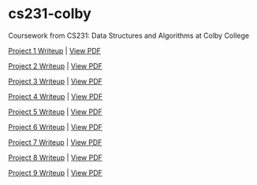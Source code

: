 # cs231-colby
Coursework from CS231: Data Structures and Algorithms at Colby College

[Project 1 Writeup](https://wiki.colby.edu/display/~ajkarale/Project+1)
| [View PDF](https://github.com/akaralekas/cs231-colby/blob/master/Project1/writeup_cs231project1.pdf)

[Project 2 Writeup](https://wiki.colby.edu/display/~ajkarale/Project+2)
| [View PDF](https://github.com/akaralekas/cs231-colby/blob/master/Project2/writeup_cs231project2.pdf)

[Project 3 Writeup](https://wiki.colby.edu/display/~ajkarale/Project+3)
| [View PDF](https://github.com/akaralekas/cs231-colby/blob/master/Project3/writeup_cs231project3.pdf)

[Project 4 Writeup](https://wiki.colby.edu/display/~ajkarale/Project+4)
| [View PDF](https://github.com/akaralekas/cs231-colby/blob/master/Project4/writeup_cs231project4.pdf)

[Project 5 Writeup](https://wiki.colby.edu/display/~ajkarale/Project+5)
| [View PDF](https://github.com/akaralekas/cs231-colby/blob/master/Project5/writeup_cs231project5.pdf)

[Project 6 Writeup](https://wiki.colby.edu/display/~ajkarale/Project+6)
| [View PDF](https://github.com/akaralekas/cs231-colby/blob/master/Project6/writeup_cs231project6.pdf)

[Project 7 Writeup](https://wiki.colby.edu/display/~ajkarale/Project+7)
| [View PDF](https://github.com/akaralekas/cs231-colby/blob/master/Project7/writeup_cs231project7.pdf)

[Project 8 Writeup](https://wiki.colby.edu/display/~ajkarale/Project+8)
| [View PDF](https://github.com/akaralekas/cs231-colby/blob/master/Project8/writeup_cs231project8.pdf)

[Project 9 Writeup](https://wiki.colby.edu/display/~ajkarale/Project+9)
| [View PDF](https://github.com/akaralekas/cs231-colby/blob/master/Project9/writeup_cs231project9.pdf)
